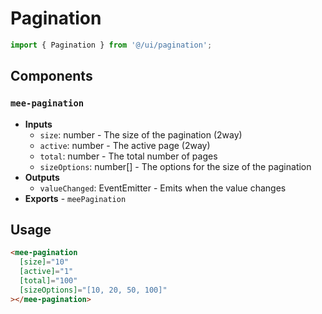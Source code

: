 # Pagination

```typescript
import { Pagination } from '@/ui/pagination';
```

## Components

### `mee-pagination`

- **Inputs**
  - `size`: number - The size of the pagination (2way)
  - `active`: number - The active page (2way)
  - `total`: number - The total number of pages
  - `sizeOptions`: number[] - The options for the size of the pagination
- **Outputs**
  - `valueChanged`: EventEmitter<number> - Emits when the value changes
- **Exports** - `meePagination`

## Usage

```html
<mee-pagination
  [size]="10"
  [active]="1"
  [total]="100"
  [sizeOptions]="[10, 20, 50, 100]"
></mee-pagination>
```
